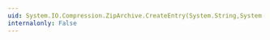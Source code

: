 ```yaml
---
uid: System.IO.Compression.ZipArchive.CreateEntry(System.String,System.IO.Compression.CompressionLevel)
internalonly: False
---
```

